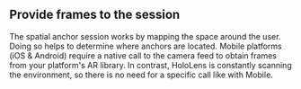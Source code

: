 ## Provide frames to the session

The spatial anchor session works by mapping the space around the user. Doing so helps to determine where anchors are located. Mobile platforms (iOS & Android) require a native call to the camera feed to obtain frames from your platform's AR library. In contrast, HoloLens is constantly scanning the environment, so there is no need for a specific call like with Mobile.